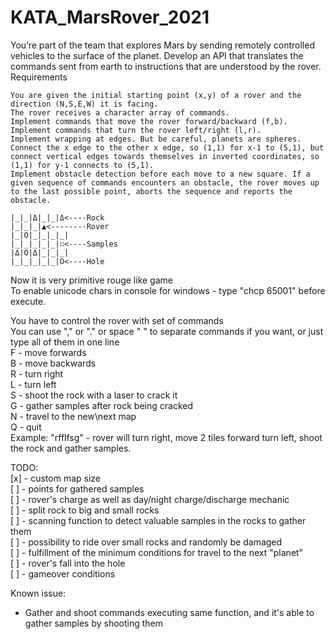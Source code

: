 # KATA_MarsRover_2021

You’re part of the team that explores Mars by sending remotely controlled vehicles to the surface of the planet. Develop an API that translates the commands sent from earth to instructions that are understood by the rover.
Requirements

    You are given the initial starting point (x,y) of a rover and the direction (N,S,E,W) it is facing.
    The rover receives a character array of commands.
    Implement commands that move the rover forward/backward (f,b).
    Implement commands that turn the rover left/right (l,r).
    Implement wrapping at edges. But be careful, planets are spheres. Connect the x edge to the other x edge, so (1,1) for x-1 to (5,1), but connect vertical edges towards themselves in inverted coordinates, so (1,1) for y-1 connects to (5,1).
    Implement obstacle detection before each move to a new square. If a given sequence of commands encounters an obstacle, the rover moves up to the last possible point, aborts the sequence and reports the obstacle.
```
|_|_|Δ|_|_|Δ<----Rock
|_|_|_|▲<--------Rover
|_|Ο|_|_|_|_|
|_|_|_|_|_|∷<----Samples
|Δ|Ο|Δ|_|_|_|
|_|_|_|_|_|Ο<----Hole
```

Now it is very primitive rouge like game\
To enable unicode chars in console for windows - type "chcp 65001" before execute.

You have to control the rover with set of commands\
You can use "," or "." or space " " to separate commands if you want, or just type all of them in one line\
F - move forwards\
B - move backwards\
R - turn right\
L - turn left\
S - shoot the rock with a laser to crack it\
G - gather samples after rock being cracked\
N - travel to the new\next map\
Q - quit\
Example: "rfflfsg" - rover will turn right, move 2 tiles forward turn left, shoot the rock and gather samples.

TODO:\
[x] - custom map size\
[ ] - points for gathered samples\
[ ] - rover's charge as well as day/night charge/discharge mechanic\
[ ] - split rock to big and small rocks\
[ ] - scanning function to detect valuable samples in the rocks to gather them\
[ ] - possibility to ride over small rocks and randomly be damaged\
[ ] - fulfillment of the minimum conditions for travel to the next "planet"\
[ ] - rover's fall into the hole\
[ ] - gameover conditions

Known issue:
- Gather and shoot commands executing same function, and it's able to gather samples by shooting them

